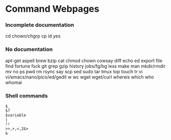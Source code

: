 Command Webpages
================


### Incomplete documentation
cd
chown/chgrp
cp
id
yes


### No documentation
apt-get
aspell
brew
bzip
cat
chmod
chown
cowsay
diff
echo
ed
export
file
find
fortune
fsck
git
grep
gzip
history
jobs/fg/bg
less
make
man
mkdir/rmdir
mv
no
ps
pwd
rm
rsync
say
scp
sed
sudo
tar
tmux
top
touch
tr
vi
vi/emacs/nano/pico/ed/gedit
w
wc
wget
wget/curl
whereis
which
who
whomai

### Shell commands
```
$_
$?
$variable
|
!!
>>,>,<,2&>
&
```
